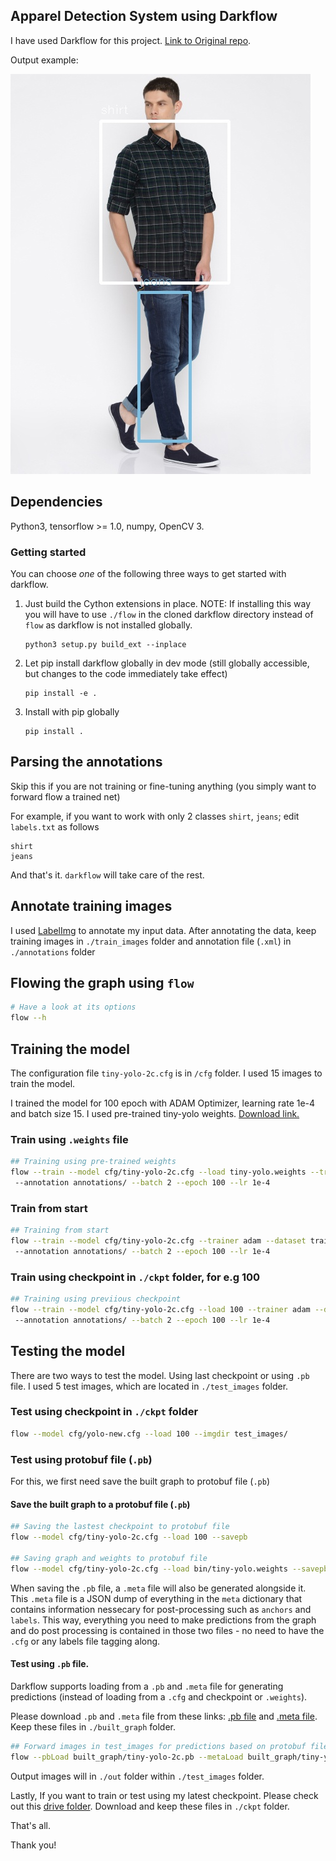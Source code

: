 ## Apparel Detection System using Darkflow 

I have used Darkflow for this project. [Link to Original repo](https://github.com/thtrieu/darkflow).

Output example:

![img](test_output/1.jpg)

## Dependencies

Python3, tensorflow >= 1.0, numpy, OpenCV 3.

### Getting started

You can choose _one_ of the following three ways to get started with darkflow.

1. Just build the Cython extensions in place. NOTE: If installing this way you will have to use `./flow` in the cloned darkflow directory instead of `flow` as darkflow is not installed globally.
    ```
    python3 setup.py build_ext --inplace
    ```

2. Let pip install darkflow globally in dev mode (still globally accessible, but changes to the code immediately take effect)
    ```
    pip install -e .
    ```

3. Install with pip globally
    ```
    pip install .
    ```

## Parsing the annotations

Skip this if you are not training or fine-tuning anything (you simply want to forward flow a trained net)

For example, if you want to work with only 2 classes `shirt`, `jeans`; edit `labels.txt` as follows

```
shirt
jeans
```

And that's it. `darkflow` will take care of the rest.

## Annotate training images

I used [LabelImg](https://github.com/tzutalin/labelImg) to annotate my input data. After annotating the data, keep training images in `./train_images` folder and annotation file (`.xml`) in `./annotations` folder

## Flowing the graph using `flow`

```bash
# Have a look at its options
flow --h
```

## Training the model

The configuration file `tiny-yolo-2c.cfg` is in `/cfg` folder. I used 15 images to train the model.

I trained the model for 100 epoch with ADAM Optimizer, learning rate 1e-4 and batch size 15. I used pre-trained tiny-yolo weights. [Download link.](https://pjreddie.com/media/files/tiny-yolo.weights)

### Train using `.weights` file

```bash
## Training using pre-trained weights
flow --train --model cfg/tiny-yolo-2c.cfg --load tiny-yolo.weights --trainer adam --dataset train_images/ 
 --annotation annotations/ --batch 2 --epoch 100 --lr 1e-4
```

### Train from start 

```bash
## Training from start
flow --train --model cfg/tiny-yolo-2c.cfg --trainer adam --dataset train_images/ 
 --annotation annotations/ --batch 2 --epoch 100 --lr 1e-4
```

### Train using checkpoint in `./ckpt` folder, for e.g 100

```bash
## Training using previious checkpoint
flow --train --model cfg/tiny-yolo-2c.cfg --load 100 --trainer adam --dataset train_images/ 
 --annotation annotations/ --batch 2 --epoch 100 --lr 1e-4
```

## Testing the model

There are two ways to test the model. Using last checkpoint or using `.pb` file. I used 5 test images, which are located in `./test_images` folder. 

### Test using checkpoint in `./ckpt` folder

```bash
flow --model cfg/yolo-new.cfg --load 100 --imgdir test_images/
```

### Test using protobuf file (`.pb`)  

For this, we first need save the built graph to protobuf file (`.pb`)

#### Save the built graph to a protobuf file (`.pb`)

```bash
## Saving the lastest checkpoint to protobuf file
flow --model cfg/tiny-yolo-2c.cfg --load 100 --savepb

## Saving graph and weights to protobuf file
flow --model cfg/tiny-yolo-2c.cfg --load bin/tiny-yolo.weights --savepb
```
When saving the `.pb` file, a `.meta` file will also be generated alongside it. This `.meta` file is a JSON dump of everything in the `meta` dictionary that contains information nessecary for post-processing such as `anchors` and `labels`. This way, everything you need to make predictions from the graph and do post processing is contained in those two files - no need to have the `.cfg` or any labels file tagging along.

#### Test using `.pb` file. 

Darkflow supports loading from a `.pb` and `.meta` file for generating predictions (instead of loading from a `.cfg` and checkpoint or `.weights`).

Please download `.pb` and `.meta` file from these links: [.pb file](https://drive.google.com/open?id=0B4VkcIqPPLbUR3RoTlRqMmZvQzQ) and [.meta file](https://drive.google.com/open?id=0B4VkcIqPPLbUcWdVQVFiaHVaM2c). Keep these files in `./built_graph` folder.

```bash
## Forward images in test_images for predictions based on protobuf file
flow --pbLoad built_graph/tiny-yolo-2c.pb --metaLoad built_graph/tiny-yolo-2c.meta --imgdir test_images/
```

Output images will in `./out` folder within `./test_images` folder.

Lastly, If you want to train or test using my latest checkpoint. Please check out this [drive folder](https://drive.google.com/open?id=0B4VkcIqPPLbUQy1JTGdXS1ZuVlE). Download and keep these files in `./ckpt` folder. 

That's all.

Thank you!